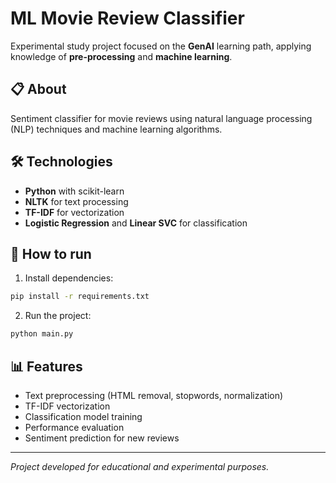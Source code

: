 # ML Movie Review Classifier

Experimental study project focused on the **GenAI** learning path, applying knowledge of **pre-processing** and **machine learning**.

## 📋 About

Sentiment classifier for movie reviews using natural language processing (NLP) techniques and machine learning algorithms.

## 🛠️ Technologies

- **Python** with scikit-learn
- **NLTK** for text processing
- **TF-IDF** for vectorization
- **Logistic Regression** and **Linear SVC** for classification

## 🚀 How to run

1. Install dependencies:

```bash
pip install -r requirements.txt
```

2. Run the project:

```bash
python main.py
```

## 📊 Features

- Text preprocessing (HTML removal, stopwords, normalization)
- TF-IDF vectorization
- Classification model training
- Performance evaluation
- Sentiment prediction for new reviews

---

_Project developed for educational and experimental purposes._
